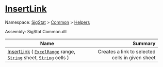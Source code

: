# [InsertLink](./ExcelHelper-100663997.md)

Namespace: [SigStat]() > [Common](./../../README.md) > [Helpers](./../README.md)

Assembly: SigStat.Common.dll

| Name | Summary  |
| ------| -----------:|
| [InsertLink](./ExcelHelper-100663997.md) ( [`ExcelRange`](./ExcelHelper-100663997.md) range, [`String`](https://docs.microsoft.com/en-us/dotnet/api/System.String) sheet, [`String`](https://docs.microsoft.com/en-us/dotnet/api/System.String) cells ) | Creates a link to selected cells in given sheet
